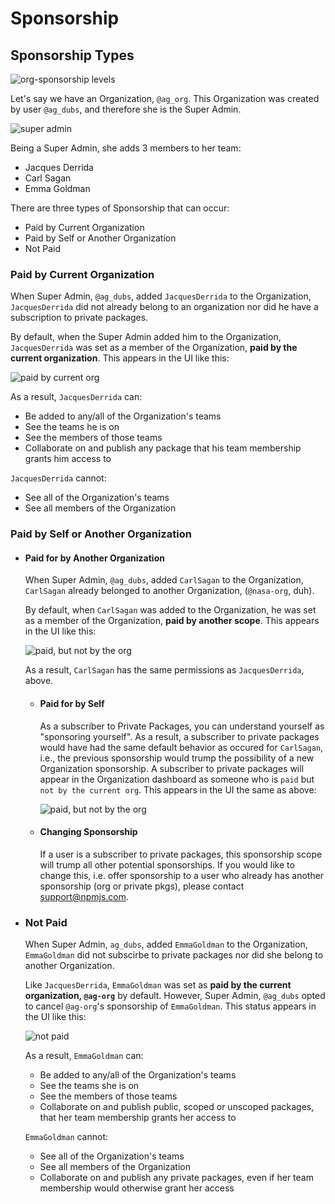 <!--
title: 06 - Sponsorship
featured: true
-->

# Sponsorship

## Sponsorship Types

![org-sponsorship levels](/images/orgs/ships-dashboard.png)

Let's say we have an Organization, `@ag_org`. This Organization
was created by user `@ag_dubs`, and therefore she is the Super 
Admin. 

![super admin](/images/orgs/ships-superadmin.png)

Being a Super Admin, she adds 3 members to her team:

- Jacques Derrida
- Carl Sagan
- Emma Goldman

There are three types of Sponsorship that can occur:

- Paid by Current Organization
- Paid by Self or Another Organization
- Not Paid

### Paid by Current Organization

When Super Admin, `@ag_dubs`, added `JacquesDerrida` to the Organization,
`JacquesDerrida` did not already belong to an organization nor did he have a
subscription to private packages.

By default, when the Super Admin added him to the Organization, `JacquesDerrida`
was set as a member of the Organization, **paid by the current organization**.
This appears in the UI like this:

![paid by current org](/images/orgs/ships-paidcurrent.png)

As a result, `JacquesDerrida` can:
  - Be added to any/all of the Organization's teams
  - See the teams he is on
  - See the members of those teams
  - Collaborate on and publish any package that his team membership grants him
    access to

`JacquesDerrida` cannot:
  - See all of the Organization's teams
  - See all members of the Organization

### Paid by Self or Another Organization

- #### Paid for by Another Organization
  
  When Super Admin, `@ag_dubs`, added `CarlSagan` to the Organization, `CarlSagan`
  already belonged to another Organization, (`@nasa-org`, duh).

  By default, when `CarlSagan` was added to the Organization, he was set as a member
  of the Organization, **paid by another scope**. This appears in the UI like this:

  ![paid, but not by the org](/images/orgs/ships-paidother.png)

  As a result, `CarlSagan` has the same permissions as `JacquesDerrida`, above.

  - #### Paid for by Self
  
    As a subscriber to Private Packages, you can understand yourself as "sponsoring
    yourself". As a result, a subscriber to private packages would have had the same
    default behavior as occured for `CarlSagan`, i.e., the previous sponsorship would
    trump the possibility of a new Organization sponsorship. A subscriber to private
    packages will appear in the Organization dashboard as someone who is `paid` but
    `not by the current org`. This appears in the UI the same as above:

    ![paid, but not by the org](/images/orgs/ships-paidother.png)

  - #### Changing Sponsorship

    If a user is a subscriber to private packages, this sponsorship scope will
    trump all other potential sponsorships. If you would like to change this, i.e.
    offer sponsorship to a user who already has another sponsorship (org or private pkgs),
    please contact [support@npmjs.com](mailto:support@npmjs.com). 

- ### Not Paid

  When Super Admin, `ag_dubs`, added `EmmaGoldman` to the Organization, `EmmaGoldman`
  did not subscirbe to private packages nor did she belong to another Organization.

  Like `JacquesDerrida`, `EmmaGoldman` was set as **paid by the current organization,
  `@ag-org`** by default. However, Super Admin, `@ag_dubs` opted to cancel `@ag-org`'s
  sponsorship of `EmmaGoldman`. This status appears in the UI like this:

  ![not paid](/images/orgs/ships-notpaid.png)

  As a result, `EmmaGoldman` can:
    - Be added to any/all of the Organization's teams
    - See the teams she is on
    - See the members of those teams
    - Collaborate on and publish public, scoped or unscoped packages, that her team
      membership grants her access to

  `EmmaGoldman` cannot:
    - See all of the Organization's teams
    - See all members of the Organization
    - Collaborate on and publish any private packages, even if her team membership
      would otherwise grant her access
    

